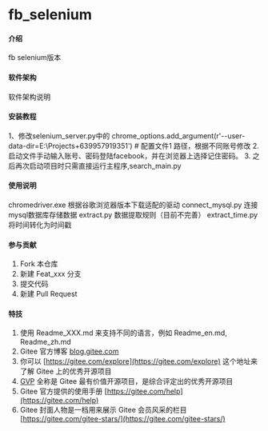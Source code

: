 # fb_selenium

#### 介绍
fb selenium版本

#### 软件架构
软件架构说明


#### 安装教程
1、修改selenium_server.py中的
 chrome_options.add_argument(r'--user-data-dir=E:\Projects\+639957919351')  # 配置文件1
路径，根据不同账号修改
2. 启动文件手动输入账号、密码登陆facebook，并在浏览器上选择记住密码。
3.  之后再次启动项目时只需直接运行主程序,search_main.py

#### 使用说明
chromedriver.exe   根据谷歌浏览器版本下载适配的驱动
connect_mysql.py   连接mysql数据库存储数据
extract.py    数据提取规则（目前不完善）
extract_time.py  将时间转化为时间戳

#### 参与贡献

1.  Fork 本仓库
2.  新建 Feat_xxx 分支
3.  提交代码
4.  新建 Pull Request


#### 特技

1.  使用 Readme\_XXX.md 来支持不同的语言，例如 Readme\_en.md, Readme\_zh.md
2.  Gitee 官方博客 [blog.gitee.com](https://blog.gitee.com)
3.  你可以 [https://gitee.com/explore](https://gitee.com/explore) 这个地址来了解 Gitee 上的优秀开源项目
4.  [GVP](https://gitee.com/gvp) 全称是 Gitee 最有价值开源项目，是综合评定出的优秀开源项目
5.  Gitee 官方提供的使用手册 [https://gitee.com/help](https://gitee.com/help)
6.  Gitee 封面人物是一档用来展示 Gitee 会员风采的栏目 [https://gitee.com/gitee-stars/](https://gitee.com/gitee-stars/)

